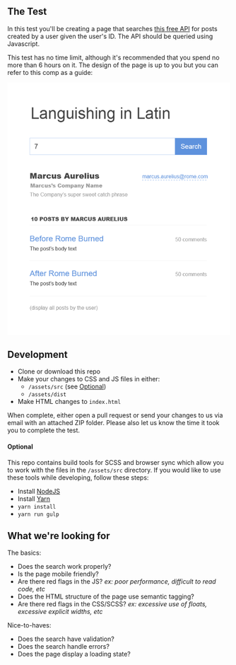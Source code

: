 ## The Test

In this test you'll be creating a page that searches [this free API](https://github.com/typicode/jsonplaceholder#jsonplaceholder) for posts created by a user given the user's ID. The API should be queried using Javascript.

This test has no time limit, although it's recommended that you spend no more than 6 hours on it. The design of the page is up to you but you can refer to this comp as a guide:

![Sample Page](https://github.com/malcolm-mclean/endpoint-test/blob/master/documentation/sample_mockup.png?raw=true "Sample Page")

## Development

- Clone or download this repo
- Make your changes to CSS and JS files in either:
  - `/assets/src` (see [Optional](#optional))
  - `/assets/dist`
- Make HTML changes to `index.html`

When complete, either open a pull request or send your changes to us via email with an attached ZIP folder. Please also let us know the time it took you to complete the test.

#### Optional

This repo contains build tools for SCSS and browser sync which allow you to work with the files in the `/assets/src` directory. If you would like to use these tools while developing, follow these steps:

- Install [NodeJS](https://nodejs.org/en/)
- Install [Yarn](https://yarnpkg.com/en/)
- `yarn install`
- `yarn run gulp`

## What we're looking for

The basics:

- Does the search work properly?
- Is the page mobile friendly?
- Are there red flags in the JS? _ex: poor performance, difficult to read code, etc_
- Does the HTML structure of the page use semantic tagging?
- Are there red flags in the CSS/SCSS? _ex: excessive use of floats, excessive explicit widths, etc_

Nice-to-haves:

- Does the search have validation?
- Does the search handle errors?
- Does the page display a loading state?